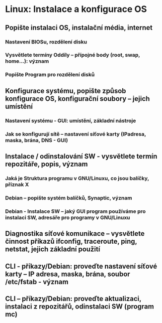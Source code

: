# Linux: Instalace a konfigurace OS

## Popište instalaci OS, instalační média, internet

### Nastavení BIOSu, rozdělení disku 

### Vysvětlete termíny Oddíly – přípojné body (root, swap, home…): význam

### Popište Program pro rozdělení disků 

## Konfigurace systému, popište způsob konfigurace OS, konfigurační soubory – jejich umístění 

### Nastavení systému - GUI: umístění, základní nástroje

### Jak se konfigurují sítě – nastavení síťové karty (IPadresa, maska, brána, DNS - GUI)

## Instalace / odinstalování SW - vysvětlete termín repozitáře, popis, význam

### Jaká je Struktura programu v GNU/Linuxu, co jsou balíčky, příznak X

### Debian – popište systém balíčků, Synaptic, význam

### Debian - Instalace SW – jaký GUI program používáme pro instalaci SW, adresáře pro programy v GNU/Linuxu

## Diagnostika síťové komunikace – vysvětlete činnost příkazů ifconfig, traceroute, ping, netstat, jejich základní použití  

## CLI  - příkazy/Debian: proveďte nastavení síťové karty – IP adresa, maska, brána, soubor /etc/fstab - význam

## CLI – příkazy/Debian: proveďte aktualizaci, instalaci z repozitářů,  odinstalaci SW (program mc) 
